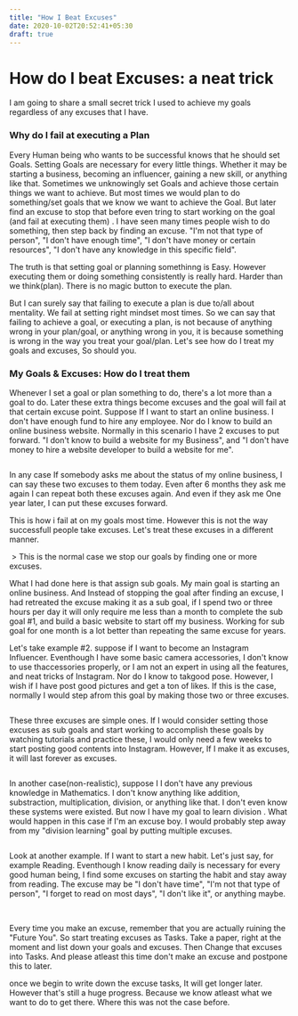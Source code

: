 ```yaml
---
title: "How I Beat Excuses"
date: 2020-10-02T20:52:41+05:30
draft: true
---
```


# How do I beat Excuses: a neat trick
I am going to share a small secret trick I used to achieve my goals regardless of any excuses that I have.

### Why do I fail at executing a Plan
Every Human being who wants to be successful knows that he should set Goals. Setting Goals are necessary for every little things. Whether it may be starting a business, becoming an influencer, gaining a new skill, or anything like that. Sometimes we unknowingly set Goals and achieve those certain things we want to achieve. But most times we would plan to do something/set goals that we know we want to achieve the Goal. But later find an excuse to stop that before even tring to start working on the goal (and fail at executing them) . 
I have seen many times people wish to do something, then step back by finding an excuse. "I'm not that type of person", "I don't have  enough time", "I don't have money or certain resources", "I don't have any knowledge in this specific field".

The truth is that setting goal or planning somethinng is Easy. However executing them or doing something consistently is really hard. Harder than we think(plan). There is no magic button to execute the plan.

But I can surely say that failing to execute a plan is due to/all about mentality. We fail at setting right mindset most times. So we can say that failing to achieve a goal, or executing a plan, is not because of anything wrong in your plan/goal, or anything wrong in you, it is because something is wrong in the way you treat your goal/plan. Let's see how do I treat my goals and excuses, So should you.

### My Goals & Excuses: How do I treat them 
Whenever I set a goal or plan something to do, there's a lot more than a goal to do. Later these extra things become excuses and the goal will fail at that certain excuse point.
Suppose If I want to start an online business. I don't have enough fund to hire any employee. Nor do I know to build an online business website. Normally in this scenario I have 2 excuses to put forward. "I don't know to build a website for my Business", and "I don't have money to hire a website developer to build a website for me".

<img src="">

In any case If somebody asks me about the status of my online business, I can say these two excuses to them today. Even after 6 months they ask me again I can repeat both these excuses again. And even if they ask me One year later, I can put these excuses forward.

This is how i fail at on my goals most time. However this is not the way successfull people take excuses. Let's treat these excuses in a different manner.

<img src="">
> This is the normal case we stop our goals by finding one or more excuses. 

<img src="">

What I had done here is that assign sub goals. My main goal is starting an online business. And Instead of stopping the goal after finding an excuse, I had retreated the excuse making it as a sub goal, if I spend two or three hours per day it will only require me less than a month to complete the sub goal #1, and build a basic website to start off my business. Working for sub goal for one month is a lot better than repeating the same excuse for years.

Let's take example #2.
suppose if I want to become an Instagram Influencer. Eventhough I have some basic camera accessories, I don't know to use thaccessories properly, or I am not an expert in using all the features, and neat tricks of Instagram. Nor do I know  to takgood pose. However, I wish if I have post good pictures and get a ton of likes. If this is the case, normally I would step afrom this goal by making those two or three excuses.

<img src="">

These three excuses are simple ones. If I would consider setting those excuses as sub goals and start working to accomplish these goals by watching tutorials and practice these, I would only need a few weeks to start posting good contents into Instagram.
However, If I make it as excuses, it will last forever as excuses.

<img src="">

In another case(non-realistic), suppose I I don't have any previous knowledge in Mathematics. I don't know anything like addition, substraction,  multiplication, division, or anything like that. I don't even know these systems were existed. But now I have my goal to learn division . What would happen in this case if I'm an excuse boy. I would probably step away from my "division learning" goal by putting multiple excuses.

<img src="">

Look at another example. If I want to start a new habit. Let's just say, for example Reading. Eventhough I know reading daily is necessary for every good human being, I find some excuses on starting the habit and stay away from reading. The excuse may be "I don't have time", "I'm not that type of person", "I forget to read on most days", "I don't like it", or anything maybe.

<img src="">

<img some lines are to be added here>






Every time you make an excuse, remember that you are actually ruining the "Future You". So start treating excuses as Tasks.
Take a paper, right at the moment and list down your goals and excuses. Then Change that excuses into Tasks. And please atleast this time don't make an excuse and postpone this to later.

once we begin to write down the excuse tasks, It will get longer later. However that's still a huge progress. Because we know atleast what we want to do to get there. Where this was not the case before.